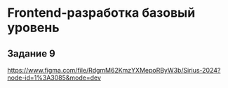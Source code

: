 # Frontend-разработка базовый уровень
## Задание 9

https://www.figma.com/file/RdgmM62KmzYXMepoRByW3b/Sirius-2024?node-id=1%3A3085&mode=dev